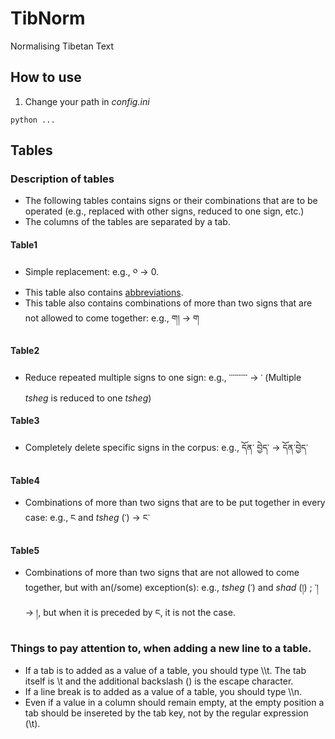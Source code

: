 # TibNorm
Normalising Tibetan Text

<!-- TODOs -->
<!-- 1. explain how to use it -->
<!-- 2. explain columns of each table -->

## How to use
1. Change your path in _config.ini_

```
python ...
```

## Tables
### Description of tables
- The following tables contains signs or their combinations that are to be operated (e.g., replaced with other signs, reduced to one sign, etc.)
- The columns of the tables are separated by a tab.
#### Table1
- Simple replacement: e.g., ༠ &rarr; 0.
- This table also contains [abbreviations](http://www.rkts.org/abb/list.php).
- This table also contains combinations of more than two signs that are not allowed to come together: e.g., ག། &rarr; ག
#### Table2
- Reduce repeated multiple signs to one sign: e.g., ་་་་་་་་་་ &rarr; ་ (Multiple _tsheg_ is reduced to one _tsheg_)
#### Table3
- Completely delete specific signs in the corpus: e.g., དོན་ བྱེད་ &rarr; དོན་བྱེད་
#### Table4
- Combinations of more than two signs that are to be put together in every case: e.g., ང and _tsheg_ (་) &rarr; ང་
#### Table5
- Combinations of more than two signs that are not allowed to come together, but with an(/some) exception(s): e.g., _tsheg_ (་) and _shad_ (།) ; ་། &rarr; །, but when it is preceded by ང, it is not the case.

### Things to pay attention to, when adding a new line to a table.
- If a tab is to added as a value of a table, you should type \\\t. The tab itself is \t and the additional backslash (\) is the escape character.
- If a line break is to added as a value of a table, you should type \\\n.
- Even if a value in a column should remain empty, at the empty position a tab should be insereted by the tab key, not by the regular expression (\t).